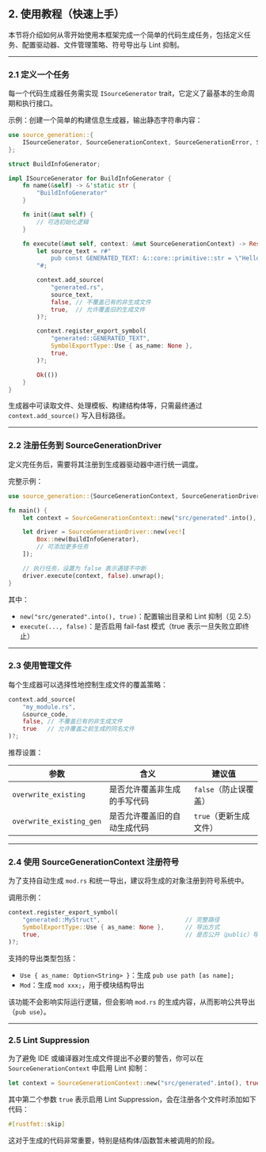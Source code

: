 ## 2. 使用教程（快速上手）

本节将介绍如何从零开始使用本框架完成一个简单的代码生成任务，包括定义任务、配置驱动器、文件管理策略、符号导出与 Lint 抑制。

---

### 2.1 定义一个任务

每一个代码生成器任务需实现 `ISourceGenerator` trait，它定义了最基本的生命周期和执行接口。

示例：创建一个简单的构建信息生成器，输出静态字符串内容：

```rust
use source_generation::{
    ISourceGenerator, SourceGenerationContext, SourceGenerationError, SymbolExportType,
};

struct BuildInfoGenerator;

impl ISourceGenerator for BuildInfoGenerator {
    fn name(&self) -> &'static str {
        "BuildInfoGenerator"
    }

    fn init(&mut self) {
        // 可选初始化逻辑
    }

    fn execute(&mut self, context: &mut SourceGenerationContext) -> Result<(), SourceGenerationError> {
        let source_text = r#"
            pub const GENERATED_TEXT: &::core::primitive::str = \"Hello, world!\";
        "#;

        context.add_source(
            "generated.rs",
            source_text,
            false, // 不覆盖已有的非生成文件
            true,  // 允许覆盖旧的生成文件
        )?;

        context.register_export_symbol(
            "generated::GENERATED_TEXT",
            SymbolExportType::Use { as_name: None },
            true,
        )?;

        Ok(())
    }
}
```

生成器中可读取文件、处理模板、构建结构体等，只需最终通过 `context.add_source()` 写入目标路径。

---

### 2.2 注册任务到 SourceGenerationDriver

定义完任务后，需要将其注册到生成器驱动器中进行统一调度。

完整示例：

```rust
use source_generation::{SourceGenerationContext, SourceGenerationDriver};

fn main() {
    let context = SourceGenerationContext::new("src/generated".into(), true);

    let driver = SourceGenerationDriver::new(vec![
        Box::new(BuildInfoGenerator),
        // 可添加更多任务
    ]);

    // 执行任务，设置为 false 表示遇错不中断
    driver.execute(context, false).unwrap();
}
```

其中：

- `new("src/generated".into(), true)`：配置输出目录和 Lint 抑制（见 2.5）
- `execute(..., false)`：是否启用 fail-fast 模式（true 表示一旦失败立即终止）

---

### 2.3 使用管理文件

每个生成器可以选择性地控制生成文件的覆盖策略：

```rust
context.add_source(
    "my_module.rs",
    &source_code,
    false, // 不覆盖已有的非生成文件
    true   // 允许覆盖之前生成的同名文件
)?;
```

推荐设置：

| 参数                     | 含义                         | 建议值                 |
| ------------------------ | ---------------------------- | ---------------------- |
| `overwrite_existing`     | 是否允许覆盖非生成的手写代码 | `false`（防止误覆盖）  |
| `overwrite_existing_gen` | 是否允许覆盖旧的自动生成代码 | `true`（更新生成文件） |

---

### 2.4 使用 SourceGenerationContext 注册符号

为了支持自动生成 `mod.rs` 和统一导出，建议将生成的对象注册到符号系统中。

调用示例：

```rust
context.register_export_symbol(
    "generated::MyStruct",                        // 完整路径
    SymbolExportType::Use { as_name: None },      // 导出方式
    true,                                         // 是否公开（public）导出
)?;
```

支持的导出类型包括：

- `Use { as_name: Option<String> }`：生成 `pub use path [as name];`
- `Mod`：生成 `mod xxx;`，用于模块结构导出

该功能不会影响实际运行逻辑，但会影响 `mod.rs` 的生成内容，从而影响公共导出（`pub use`）。

---

### 2.5 Lint Suppression

为了避免 IDE 或编译器对生成文件提出不必要的警告，你可以在 `SourceGenerationContext` 中启用 Lint 抑制：

```rust
let context = SourceGenerationContext::new("src/generated".into(), true);
```

其中第二个参数 `true` 表示启用 Lint Suppression，会在注册各个文件时添加如下代码：

```rust
#[rustfmt::skip]
```

这对于生成的代码非常重要，特别是结构体/函数暂未被调用的阶段。

